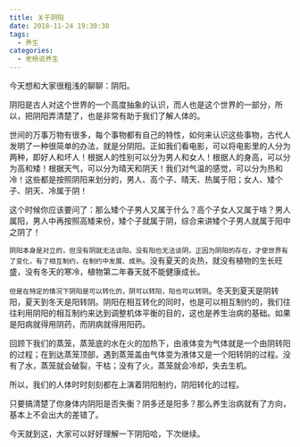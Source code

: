 ```yaml
---
title: 关于阴阳
date: 2018-11-24 19:30:38
tags: 
  - 养生
categories:
  - 老杨说养生
---
```


今天想和大家很粗浅的聊聊：阴阳。
<!--more-->

阴阳是古人对这个世界的一个高度抽象的认识，而人也是这个世界的一部分，所以，把阴阳弄清楚了，也是非常有助于我们了解人体的。

世间的万事万物有很多，每个事物都有自己的特性，如何来认识这些事物，古代人发明了一种很简单的办法，就是分阴阳。正如我们看电影，可以将电影里的人分为两种，即好人和坏人！根据人的性别可以分为男人和女人！根据人的身高，可以分为高和矮！根据天气，可以分为晴天和阴天！我们对气温的感觉，可以分为热和冷！这些都是按照阴阳来划分的，男人、高个子、晴天、热属于阳；女人、矮个子、阴天、冷属于阴！

这个时候你应该要问了：那么矮个子男人又属于什么？高个子女人又属于啥？男人属阳，男人中再按照高矮来份，矮个子就属于阴，综合来讲矮个子男人就属于阳中之阴了！

`阴阳本身是对立的，但没有阴就无法谈阳，没有阳也无法谈阴，正因为阴阳的存在，才使世界有了变化，有了相互制约，在制约中发展、成熟`。没有夏天的炎热，就没有植物的生长旺盛，没有冬天的寒冷，植物第二年春天就不能健康成长。

`但是在特定的情况下阴阳是可以转化的，阴可以转阳，阳也可以转阴`。冬天到夏天是阴转阳，夏天到冬天是阳转阴。阴阳在相互转化的同时，也是可以相互制约的，我们往往利用阴阳的相互制约来达到调整机体平衡的目的，这也是养生治病的基础。如果是阳病就得用阴药，而阴病就得用阳药。

回顾下我们的蒸笼，蒸笼底的水在火的加热下，由液体变为气体就是一个由阴转阳的过程；在到达蒸笼顶部，遇到蒸笼盖由气体变为液体又是一个阳转阴的过程。没有了水，蒸笼就会破裂，干枯；没有了火，蒸笼就会冷却，失去生机。

所以，我们的人体时时刻刻都在上演着阴阳制约，阴阳转化的过程。

只要搞清楚了你身体内阴阳是否失衡？阴多还是阳多？那么养生治病就有了方向，基本上不会出大的差错了。

今天就到这，大家可以好好理解一下阴阳哈，下次继续。